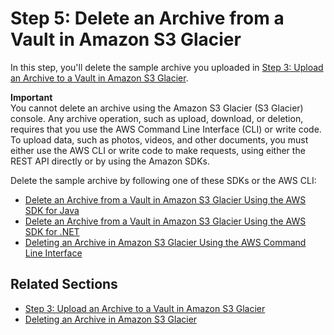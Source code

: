 # Step 5: Delete an Archive from a Vault in Amazon S3 Glacier<a name="getting-started-delete-archive"></a>

In this step, you'll delete the sample archive you uploaded in [Step 3: Upload an Archive to a Vault in Amazon S3 Glacier](getting-started-upload-archive.md)\. 

 

**Important**  
You cannot delete an archive using the Amazon S3 Glacier \(S3 Glacier\) console\. Any archive operation, such as upload, download, or deletion, requires that you use the AWS Command Line Interface \(CLI\) or write code\. To upload data, such as photos, videos, and other documents, you must either use the AWS CLI or write code to make requests, using either the REST API directly or by using the Amazon SDKs\.

Delete the sample archive by following one of these SDKs or the AWS CLI: 
+ [Delete an Archive from a Vault in Amazon S3 Glacier Using the AWS SDK for Java](getting-started-delete-archive-java.md)
+ [Delete an Archive from a Vault in Amazon S3 Glacier Using the AWS SDK for \.NET](getting-started-delete-archive-dotnet.md)
+ [Deleting an Archive in Amazon S3 Glacier Using the AWS Command Line Interface](getting-started-delete-archive-cli.md)

## Related Sections<a name="getting-started-delete-archive-related-sections"></a>

 
+ [Step 3: Upload an Archive to a Vault in Amazon S3 Glacier](getting-started-upload-archive.md)
+ [Deleting an Archive in Amazon S3 Glacier](deleting-an-archive.md)